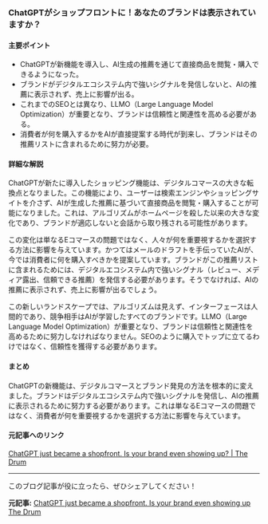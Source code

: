 ### ChatGPTがショップフロントに！あなたのブランドは表示されていますか？

#### 主要ポイント
- ChatGPTが新機能を導入し、AI生成の推薦を通じて直接商品を閲覧・購入できるようになった。
- ブランドがデジタルエコシステム内で強いシグナルを発信しないと、AIの推薦に表示されず、売上に影響が出る。
- これまでのSEOとは異なり、LLMO（Large Language Model Optimization）が重要となり、ブランドは信頼性と関連性を高める必要がある。
- 消費者が何を購入するかをAIが直接提案する時代が到来し、ブランドはその推薦リストに含まれるために努力が必要。

#### 詳細な解説
ChatGPTが新たに導入したショッピング機能は、デジタルコマースの大きな転換点となりました。この機能により、ユーザーは検索エンジンやショッピングサイトを介さず、AIが生成した推薦に基づいて直接商品を閲覧・購入することが可能になりました。これは、アルゴリズムがホームページを殺した以来の大きな変化であり、ブランドが適応しないと会話から取り残される可能性があります。

この変化は単なるEコマースの問題ではなく、人々が何を重要視するかを選択する方法に影響を与えています。かつてはメールのドラフトを手伝っていたAIが、今では消費者に何を購入すべきかを提案しています。ブランドがこの推薦リストに含まれるためには、デジタルエコシステム内で強いシグナル（レビュー、メディア露出、信頼できる推薦）を発信する必要があります。そうでなければ、AIの推薦に表示されず、売上に影響が出るでしょう。

この新しいランドスケープでは、アルゴリズムは見えず、インターフェースは人間的であり、競争相手はAIが学習したすべてのブランドです。LLMO（Large Language Model Optimization）が重要となり、ブランドは信頼性と関連性を高めるために努力しなければなりません。SEOのように購入でトップに立てるわけではなく、信頼性を獲得する必要があります。

#### まとめ
ChatGPTの新機能は、デジタルコマースとブランド発見の方法を根本的に変えました。ブランドはデジタルエコシステム内で強いシグナルを発信し、AIの推薦に表示されるために努力する必要があります。これは単なるEコマースの問題ではなく、消費者が何を重要視するかを選択する方法に影響を与えています。

#### 元記事へのリンク
[ChatGPT just became a shopfront. Is your brand even showing up? | The Drum](https://www.thedrum.com/opinion/2025/05/14/chatgpt-just-became-shopfront-your-brand-even-showing)

---

このブログ記事が役に立ったら、ぜひシェアしてください！

**元記事:** [ChatGPT just became a shopfront. Is your brand even showing up The Drum](https://www.thedrum.com/opinion/2025/05/14/chatgpt-just-became-shopfront-your-brand-even-showing-up)